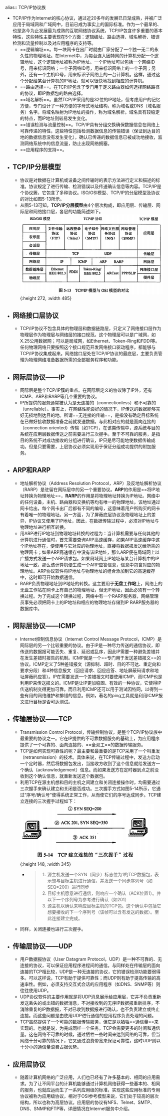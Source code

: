 alias:: TCP/IP协议族

- TCP/IP作为Internet的核心协议，通过近20多年的发展已日渐成熟，并被广泛应用于局域网和广域网中，目前已成为事实上的国际标准。作为一个最早的、也是迄今为止发展最为成熟的互联网络协议系统，TCP/IP包含许多重要的基本特性，这些特性主要表现在5个方面：逻辑编址、路由选择、域名解析、错误检测和流量控制以及对应用程序的支持等。
	- ==逻辑编址==。每一块网卡在出厂时就由厂家分配了一个独一无二的永久性的物理地址。在Internet中，为每台连入因特网的计算机分配一个逻辑地址，这个逻辑地址被称为IP地址。一个IP地址可以包括一个网络ID号，用来标识网络；一个子网络ID号，用来标识网络上的一个子网；另外，还有一个主机ID号，用来标识子网络上的一台计算机。这样，通过这个分配给某台计算机的IP地址，就可以很快地找到相应的计算机。
	- ==路由选择==。在TCP/IP包含了专门用于定义路由器如何选择网络路径的协议，即IP数据包的路由选择。
	- ==域名解析==。虽然TCP/IP采用的是32位的IP地址，但考虑用户的记忆方便，专门设计了一种方便的字母式地址结构，称为域名或DNS（域名服务）名字。将域名映射为IP地址的操作，称为域名解析。域名具有较稳定的特点，而IP地址则较易发生变化。
	- ==错误检测与流量控制==。TCP/IP具有分组交换确保数据信息在网络上可靠传递的特性，这些特性包括检测数据信息的传输错误（保证到达目的地的数据信息没有发生变化），确认已传递的数据信息已被成功地接收，监测网络系统中的信息流量，防止出现网络拥塞。
	- ==应用程序的支持==。
- ## TCP/IP分层模型
	- 协议是对数据在计算机或设备之间传输时的表示方法进行定义和描述的标准。协议规定了进行传输、检测错误以及传送确认信息等内容。TCP/IP是个协议簇，它包含了多种协议。ISO/OSI模型、TCP/IP的分层模型及协议的对比如图5-13所示。
	- 从图5-13可知，**TCP/IP分层模型**由4个层次构成，即应用层、传输层、网际层和网络接口层，各层的功能简述如下。
	  ![image.png](../assets/image_1649202901259_0.png){:height 272, :width 485}
- ## 网络接口层协议
	- TCP/IP协议不包含具体的物理层和数据链路层，只定义了网络接口层作为物理层作为物理层与网络层的接口规范。这个物理层可以是广域网，如X.25公用数据网；可以是局域网，如Ethernet、Token-Ring和FDDI等。任何物理网络只要按照这个接口规范开发网络接口驱动程序，都能够与TCP/IP协议集成起来。网络接口层处在TCP/IP协议的最底层，主要负责管理为物理网络准备数据所需的全部服务程序和功能。
- ## 网际层协议——IP
	- 网际层是整个TCP/IP簇的重点。在网际层定义的协议除了IP外，还有ICMP、ARP和RARP等几个重要的协议。
	- IP所提供的服务通常被认为是无连接的（connectionless）和不可靠的（unreliable）。事实上，在网络性能良好的情况下，IP传送的数据能够完好无损地到达目的地。所谓==无连接的传输==，是指没有确定目标系统在已做好接收数据准备之前就发送数据。与此相对应的就是面向连接的（connection oriented）传输（如TCP），在该类传输中，源系统与目的系统在应用层数据传送之前需要进行三次握手。至于不可靠的服务，是指目的系统不对成功接收的分组进行确认，IP只是尽可能地使数据传输成功。但是只要需要，上层协议必须实现用于保证分组成功提供的附加服务。
- ## ARP和RARP
	- 地址解析协议（Address Resolution Protocol，ARP）及反地址解析协议（RARP）是驻留在网际层中的另一个重要协议。**ARP**的作用是==将IP地址转换为物理地址==，**RARP**的作用是将物理地址转换为IP地址。网络中的任何设备，主机、路由器和交换机等均有唯一的物理地址，该地址通过网卡给出，每个网卡出厂后都有不同的编号，这意味着用户所购买的网卡有着唯一的物理地址。另一方面，为了屏蔽底层协议及物理地址上的差异，IP协议又使用了IP地址，因此，在数据传输过程中，必须对IP地址与物理地址进行相互转换。
	- 用ARP进行IP地址到物理地址转换的过程为：当计算机需要与任何其他的计算机进行通信时，首先需要查询ARP高速缓存，如果ARP高速缓存中这个IP地址存在，便使用与它对应的物理地址，直接将数据报发送给所需的物理网卡；如果ARP高速缓存中没有该IP地址，那么ARP便在局域网上以广播方式发送一个ARP请求包。如果局域网上IP地址与某台计算机中的IP地址一致，那么该计算机便生成一个ARP应答信息，信息中包含对应的物理地址。ARP协议软件将IP地址与物理地址的组合添加到它的高速缓存中，这时即可开始数据通信。
	- RARP负责物理地址到IP地址的转换。这主要用于**无盘工作站**上，网络上的无盘工作站在网卡上有自己的物理地址，但无IP地址，因此必须有一个转换过程。为了完成这个转换过程，网络中有一个RARP服务器，网络管理员事先必须把网卡上的IP地址和相应的物理地址存储到IP RARP服务器的数据库中。
- ## 网际层协议——ICMP
	- Internet控制信息协议（Internet Control Message Protocol，ICMP）是网际层的另一个比较重要的协议。由于IP是一种尽力传送的通信协议，即传送的数据报可能丢失、重复、延迟或乱序，因此IP需要一种避免差错并在发生差错时报告的机制。ICMP就是一个==专门用于发送差错报文==的协议。ICMP定义了5种差错报文（源抑制、超时、目的不可达、重定向和要求分段）和4种信息报文（回应请求、回应应答、地址屏蔽码请求和地址屏蔽码应答）。IP在需要发送一个差错报文时要使用ICMP，而ICMP也是利用IP来传送报文的。ICMP是让IP更加稳固、有效的一种协议，它使得IP传送机制变得更加可靠。而且利用ICMP还可以用于测试因特网，以得到一些有用的网络维护和排错的信息。例如，著名的ping工具就是利用ICMP报文进行目标是否可达测试。
- ## 传输层协议——TCP
	- Transmission Control Protocol，传输控制协议，是整个TCP/IP协议族中最重要的协议之一。它在IP提供的不可靠数据服务的基础上，为应用程序提供了一个可靠的、面向连接的、==全双工==的数据传输服务。
	- TCP是如何实现可靠性的呢？最主要和最重要的是TCP采用了一个叫重发（retransmission）的技术。具体来说，在TCP传输过程中，发送方启动一个定时器，然后将数据包发出，当接收方收到了这个信息就给发送方一个确认（acknowledgement）信息。而如果发送方在定时器到点之前没收到这个确认信息，就重新发送这个数据包。
	- 利用TCP在源主机想和目的主机之间建立和关闭连接操作时，均需要通过三次握手来确认建立和关闭是否成功。三次握手方式如图5-14所示，它通过“序号/确认号”使得系统正常工作，从而使它们的序号达成同步。TCP建立连接的三次握手过程如下：
	  ![image.png](../assets/image_1649203066111_0.png){:height 148, :width 345}
		- > 1. 源主机发送一个SYN（同步）标志位为1的TCP数据包，表示想与目标主机进行通信，并发送一个同步序列号（如SEQ=200）进行同步
		  > 2. 目标主机愿意进行通信，则响应一个确认（ACK位置1）。并以下一个序列号为参考进行确认（如201）
		  > 3. 源主机以确认来响应目标主机的TCP包。这个确认中包括它想要接收的下一个序列号（该帧可以含有发送的数据）。至此连接建立完成。
	- 同样，关闭连接也进行三次握手。
- ## 传输层协议——UDP
	- 用户数据报协议（User Datagram Protocol，UDP）是一种不可靠的、无连接的协议，可以保证应用程序进程间的通信。与同样处在传输层的面向连接的TCP相比较，UDP是一种无连接的协议，它的错误检测功能要弱得多。可以这样说，TCP有助于提供可靠性；而UDP则有助于提高传输的高速率性。例如，必须支持交互式会话的应用程序（如DNS、SNMP等）则往往使用UDP。
	- UDP协议软件的主要作用就是将UDP消息展示给应用层，它并不负责重新发送丢失的或出错的数据消息，不对接收到的无序IP数据报重新排序，不消除重复的IP数据报，不对已收到数据报进行确认，也不负责建立或终止连接。而这些问题是由使用UDP进行通信的应用程序负责处理的问题。
	- TCP虽然提供了一个可靠的数据传输服务，但它是以牺牲==通信量==来实现的。也就是说，为完成同样一个任务，TCP会需要更多的时间和通信量。这在网络不可靠的时候，通过牺牲一些时间来达到网络的可靠，但当网络十分可靠的情况下，它又通过浪费带宽来保证可靠性，这时UDP则以十分小的通信量浪费占据优势。
- ## 应用层协议
	- 随着计算机网络的广泛应用，人们也已经有了许多基本的、相同的应用需求。为了让不同平台的计算机能够通过计算机网络获得一些基本的、相同的服务，也就应运而生了一系列应用级的标准，实现这些应用标准的专用协议被称为应用级协议，相对于OSI参考模型来说，它们处于较高的层次结构，所以也称为高层协议。应用层的协议有NFS、Telnet、SMTP、DNS、SNMP和FTP等，详细情况在Internet服务中介绍。